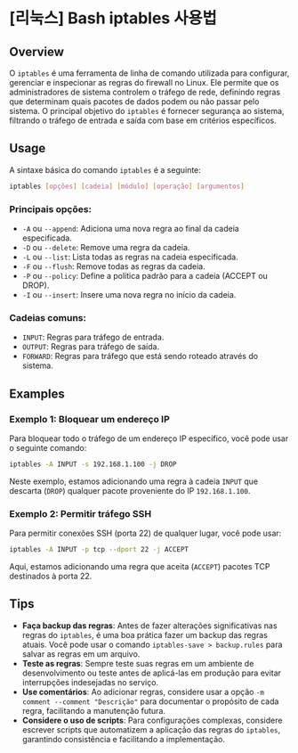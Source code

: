 # [리눅스] Bash iptables 사용법

## Overview
O `iptables` é uma ferramenta de linha de comando utilizada para configurar, gerenciar e inspecionar as regras do firewall no Linux. Ele permite que os administradores de sistema controlem o tráfego de rede, definindo regras que determinam quais pacotes de dados podem ou não passar pelo sistema. O principal objetivo do `iptables` é fornecer segurança ao sistema, filtrando o tráfego de entrada e saída com base em critérios específicos.

## Usage
A sintaxe básica do comando `iptables` é a seguinte:

```bash
iptables [opções] [cadeia] [módulo] [operação] [argumentos]
```

### Principais opções:
- `-A` ou `--append`: Adiciona uma nova regra ao final da cadeia especificada.
- `-D` ou `--delete`: Remove uma regra da cadeia.
- `-L` ou `--list`: Lista todas as regras na cadeia especificada.
- `-F` ou `--flush`: Remove todas as regras da cadeia.
- `-P` ou `--policy`: Define a política padrão para a cadeia (ACCEPT ou DROP).
- `-I` ou `--insert`: Insere uma nova regra no início da cadeia.

### Cadeias comuns:
- `INPUT`: Regras para tráfego de entrada.
- `OUTPUT`: Regras para tráfego de saída.
- `FORWARD`: Regras para tráfego que está sendo roteado através do sistema.

## Examples
### Exemplo 1: Bloquear um endereço IP
Para bloquear todo o tráfego de um endereço IP específico, você pode usar o seguinte comando:

```bash
iptables -A INPUT -s 192.168.1.100 -j DROP
```
Neste exemplo, estamos adicionando uma regra à cadeia `INPUT` que descarta (`DROP`) qualquer pacote proveniente do IP `192.168.1.100`.

### Exemplo 2: Permitir tráfego SSH
Para permitir conexões SSH (porta 22) de qualquer lugar, você pode usar:

```bash
iptables -A INPUT -p tcp --dport 22 -j ACCEPT
```
Aqui, estamos adicionando uma regra que aceita (`ACCEPT`) pacotes TCP destinados à porta 22.

## Tips
- **Faça backup das regras**: Antes de fazer alterações significativas nas regras do `iptables`, é uma boa prática fazer um backup das regras atuais. Você pode usar o comando `iptables-save > backup.rules` para salvar as regras em um arquivo.
- **Teste as regras**: Sempre teste suas regras em um ambiente de desenvolvimento ou teste antes de aplicá-las em produção para evitar interrupções indesejadas no serviço.
- **Use comentários**: Ao adicionar regras, considere usar a opção `-m comment --comment "Descrição"` para documentar o propósito de cada regra, facilitando a manutenção futura.
- **Considere o uso de scripts**: Para configurações complexas, considere escrever scripts que automatizem a aplicação das regras do `iptables`, garantindo consistência e facilitando a implementação.